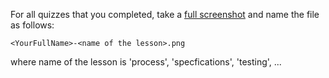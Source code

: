 For all quizzes that you completed, take a [full screenshot](https://www.utilitylog.com/full-page-screenshot-chrome/) and name the file as follows:
~~~~
<YourFullName>-<name of the lesson>.png
~~~~
where name of the lesson is 'process', 'specfications', 'testing', ...
